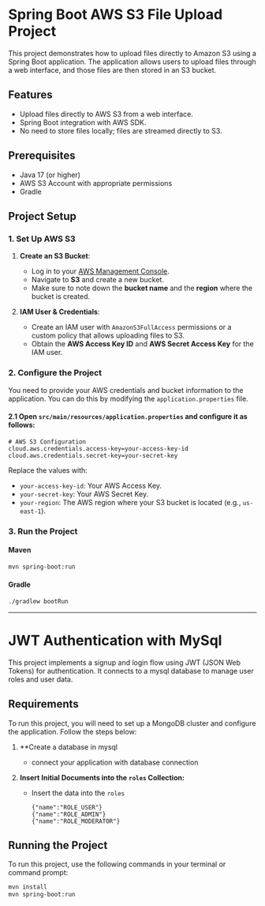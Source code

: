# Spring Boot AWS S3 File Upload Project

This project demonstrates how to upload files directly to Amazon S3 using a Spring Boot application. The application allows users to upload files through a web interface, and those files are then stored in an S3 bucket.

## Features
- Upload files directly to AWS S3 from a web interface.
- Spring Boot integration with AWS SDK.
- No need to store files locally; files are streamed directly to S3.

## Prerequisites
- Java 17 (or higher)
- AWS S3 Account with appropriate permissions
- Gradle

## Project Setup

### 1. Set Up AWS S3
1. **Create an S3 Bucket**:
    - Log in to your [AWS Management Console](https://aws.amazon.com/console/).
    - Navigate to **S3** and create a new bucket.
    - Make sure to note down the **bucket name** and the **region** where the bucket is created.

2. **IAM User & Credentials**:
    - Create an IAM user with `AmazonS3FullAccess` permissions or a custom policy that allows uploading files to S3.
    - Obtain the **AWS Access Key ID** and **AWS Secret Access Key** for the IAM user.

### 2. Configure the Project
You need to provide your AWS credentials and bucket information to the application. You can do this by modifying the `application.properties` file.

#### 2.1 Open `src/main/resources/application.properties` and configure it as follows:

```properties
# AWS S3 Configuration
cloud.aws.credentials.access-key=your-access-key-id
cloud.aws.credentials.secret-key=your-secret-key
```

Replace the values with:
- `your-access-key-id`: Your AWS Access Key.
- `your-secret-key`: Your AWS Secret Key.
- `your-region`: The AWS region where your S3 bucket is located (e.g., `us-east-1`).

### 3. Run the Project

#### Maven
```bash
mvn spring-boot:run
```

#### Gradle
```bash
./gradlew bootRun
```



--------------------------------------------------------------------

# JWT Authentication with MySql

This project implements a signup and login flow using JWT (JSON Web Tokens) for authentication. It connects to a mysql database to manage user roles and user data.

## Requirements

To run this project, you will need to set up a MongoDB cluster and configure the application. Follow the steps below:

1. **Create a database in mysql
   - connect your application with database connection

2. **Insert Initial Documents into the `roles` Collection:**
   - Insert the data into the `roles` 
     ```
     {"name":"ROLE_USER"}
     {"name":"ROLE_ADMIN"}
     {"name":"ROLE_MODERATOR"}
     ```

## Running the Project

To run this project, use the following commands in your terminal or command prompt:
```bash
mvn install
mvn spring-boot:run
